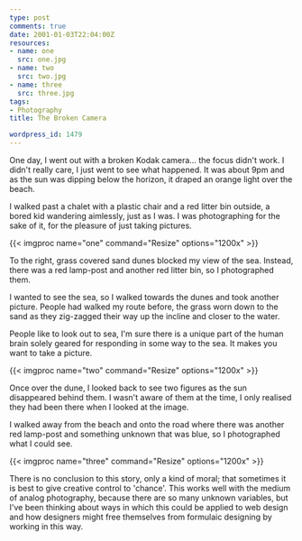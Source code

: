 ```yaml
---
type: post
comments: true
date: 2001-01-03T22:04:00Z
resources:
- name: one
  src: one.jpg
- name: two
  src: two.jpg
- name: three
  src: three.jpg
tags:
- Photography
title: The Broken Camera

wordpress_id: 1479
---
```


One day, I went out with a broken Kodak camera… the focus didn't work. I didn't really care, I just went to see what happened. It was about 9pm and as the sun was dipping below the horizon, it draped an orange light over the beach.

I walked past  a chalet with a plastic chair and a red litter bin outside, a bored kid wandering aimlessly, just as I was. I was photographing for the sake of it, for the pleasure of just taking pictures.

{{< imgproc name="one" command="Resize" options="1200x" >}}

To the right, grass covered sand dunes blocked my view of the sea. Instead, there was a red lamp-post and another red litter bin, so I photographed them.

I wanted to see the sea, so I walked towards the dunes and took another picture. People had walked my route before, the grass worn down to the sand as they zig-zagged their way up the incline and closer to the water.

People like to look out to sea, I'm sure there is a unique part of the human brain solely geared for responding in some way to the sea. It makes you want to take a picture.

{{< imgproc name="two" command="Resize" options="1200x" >}}

Once over the dune, I looked back to see two figures as the sun disappeared behind them. I wasn't aware of them at the time, I only realised they had been there when I looked at the image.

I walked away from the beach and onto the road where there was another red lamp-post and something unknown that was blue, so I photographed what I could see.

{{< imgproc name="three" command="Resize" options="1200x" >}}

There is no conclusion to this story, only a kind of moral; that sometimes it is best to give creative control to 'chance'. This works well with the medium of analog photography, because there are so many unknown variables, but I've been thinking about ways in which this could be applied to web design and how designers might free themselves from formulaic designing by working in this way. 



  
